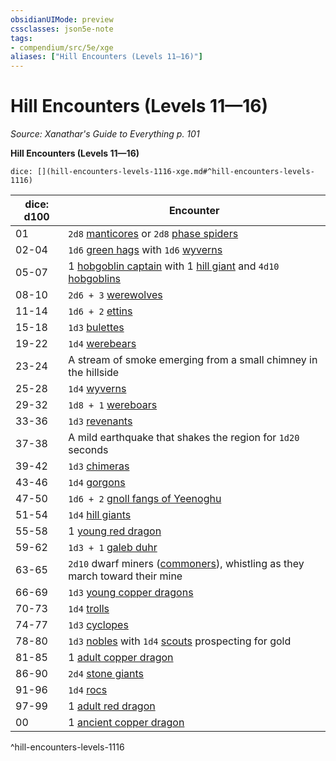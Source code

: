 ```yaml
---
obsidianUIMode: preview
cssclasses: json5e-note
tags:
- compendium/src/5e/xge
aliases: ["Hill Encounters (Levels 11—16)"]
---
```

# Hill Encounters (Levels 11—16)
*Source: Xanathar's Guide to Everything p. 101* 

**Hill Encounters (Levels 11—16)**

`dice: [](hill-encounters-levels-1116-xge.md#^hill-encounters-levels-1116)`

| dice: d100 | Encounter |
|------------|-----------|
| 01 | `2d8` [manticores](/3-Mechanics/CLI/bestiary/monstrosity/manticore.md) or `2d8` [phase spiders](/3-Mechanics/CLI/bestiary/monstrosity/phase-spider.md) |
| 02-04 | `1d6` [green hags](/3-Mechanics/CLI/bestiary/fey/green-hag.md) with `1d6` [wyverns](/3-Mechanics/CLI/bestiary/dragon/wyvern.md) |
| 05-07 | 1 [hobgoblin captain](/3-Mechanics/CLI/bestiary/humanoid/hobgoblin-captain.md) with 1 [hill giant](/3-Mechanics/CLI/bestiary/giant/hill-giant.md) and `4d10` [hobgoblins](/3-Mechanics/CLI/bestiary/humanoid/hobgoblin.md) |
| 08-10 | `2d6 + 3` [werewolves](/3-Mechanics/CLI/bestiary/humanoid/werewolf.md) |
| 11-14 | `1d6 + 2` [ettins](/3-Mechanics/CLI/bestiary/giant/ettin.md) |
| 15-18 | `1d3` [bulettes](/3-Mechanics/CLI/bestiary/monstrosity/bulette.md) |
| 19-22 | `1d4` [werebears](/3-Mechanics/CLI/bestiary/humanoid/werebear.md) |
| 23-24 | A stream of smoke emerging from a small chimney in the hillside |
| 25-28 | `1d4` [wyverns](/3-Mechanics/CLI/bestiary/dragon/wyvern.md) |
| 29-32 | `1d8 + 1` [wereboars](/3-Mechanics/CLI/bestiary/humanoid/wereboar.md) |
| 33-36 | `1d3` [revenants](/3-Mechanics/CLI/bestiary/undead/revenant.md) |
| 37-38 | A mild earthquake that shakes the region for `1d20` seconds |
| 39-42 | `1d3` [chimeras](/3-Mechanics/CLI/bestiary/monstrosity/chimera.md) |
| 43-46 | `1d4` [gorgons](/3-Mechanics/CLI/bestiary/monstrosity/gorgon.md) |
| 47-50 | `1d6 + 2` [gnoll fangs of Yeenoghu](/3-Mechanics/CLI/bestiary/fiend/gnoll-fang-of-yeenoghu.md) |
| 51-54 | `1d4` [hill giants](/3-Mechanics/CLI/bestiary/giant/hill-giant.md) |
| 55-58 | 1 [young red dragon](/3-Mechanics/CLI/bestiary/dragon/young-red-dragon.md) |
| 59-62 | `1d3 + 1` [galeb duhr](/3-Mechanics/CLI/bestiary/elemental/galeb-duhr.md) |
| 63-65 | `2d10` dwarf miners ([commoners](/3-Mechanics/CLI/bestiary/humanoid/commoner.md)), whistling as they march toward their mine |
| 66-69 | `1d3` [young copper dragons](/3-Mechanics/CLI/bestiary/dragon/young-copper-dragon.md) |
| 70-73 | `1d4` [trolls](/3-Mechanics/CLI/bestiary/giant/troll.md) |
| 74-77 | `1d3` [cyclopes](/3-Mechanics/CLI/bestiary/giant/cyclops.md) |
| 78-80 | `1d3` [nobles](/3-Mechanics/CLI/bestiary/humanoid/noble.md) with `1d4` [scouts](/3-Mechanics/CLI/bestiary/humanoid/scout.md) prospecting for gold |
| 81-85 | 1 [adult copper dragon](/3-Mechanics/CLI/bestiary/dragon/adult-copper-dragon.md) |
| 86-90 | `2d4` [stone giants](/3-Mechanics/CLI/bestiary/giant/stone-giant.md) |
| 91-96 | `1d4` [rocs](/3-Mechanics/CLI/bestiary/monstrosity/roc.md) |
| 97-99 | 1 [adult red dragon](/3-Mechanics/CLI/bestiary/dragon/adult-red-dragon.md) |
| 00 | 1 [ancient copper dragon](/3-Mechanics/CLI/bestiary/dragon/ancient-copper-dragon.md) |
^hill-encounters-levels-1116